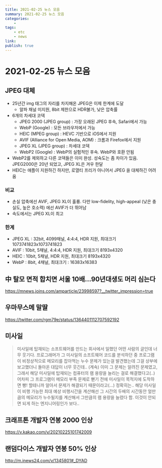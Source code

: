 ```yaml
---
title: 2021-02-25 뉴스 모음
summary: 2021-02-25 뉴스 모음
categories:
    - 
tags:
    - etc
    - news
link: 
publish: true
---
```


# 2021-02-25 뉴스 모음

## JPEG 대체

- 25년간 img 태그의 자리를 차지해온 JPEG은 이제 한계에 도달
  - 알파 채널 미지원, 8bit 제한으로 HDR불가, 낮은 압축률
- 6개의 차세대 코덱
  - JPEG 2000 (JPEG group) : 가장 오래된 JPEG 후속, Safari에서 가능
  - WebP (Google) : 모든 브라우저에서 가능
  - HEIC (MPEG group) : HEVC 기반으로 iOS에서 지원
  - AVIF (Alliance for Open Media, AOM) : 크롬과 Firefox에서 지원
  - JPEG XL (JPEG group) : 차세대 코덱
  - WebP2 (Google) : WebP의 실험적인 후속. WebP와 호환 안됨
- WebP2를 제외하고 다른 코덱들은 이미 완성. 성숙도는 좀 차이가 있음. JPEG2000은 20년 되었고, JPEG XL은 겨우 한달
- HEIC는 애플이 지원하긴 하지만, 로열티 프리가 아니어서 JPEG 을 대체하긴 어려움

### 비교

- 손실 압축에선 AVIF, JPEG XL이 훌륭. 다만 low-fidelity, high-appeal (낮은 충실도, 높은 호소력) 에선 AVIF가 더 뛰어남
- 속도에서는 JPEG XL이 최고

### 한계

- JPEG XL : 32bit, 4099채널, 4:4:4, HDR 지원, 최대크기 1073741823x1073741823
- AVIF : 10bit, 5채널, 4:4:4, HDR 지원, 최대크기 8193x4320
- HEIC : 10bit, 5채널, HDR 지원, 최대크기 8193x4320
- WebP : 8bit, 4채널, 최대크기 : 16383x16383

## 中 탈모 면적 합치면 서울 10배…90년대생도 머리 심는다

<https://mnews.joins.com/amparticle/23998597?__twitter_impression=true>

## 우마무스메 말딸

<https://twitter.com/rgm79e/status/1364401112707592192>

## 미사일

> 미사일에 탑재되는 소프트웨어를 만드는 회사에서 일했던 어떤 사람의 글인데 너무 웃기다. 프로그래머가 그 미사일의 소프트웨어 코드를 분석하던 중 프로그램이 비정상적으로 메모리를 잡아먹는 누수 문제가 있는걸 발견했는데 그걸 상부에 보고했더니 돌아온 대답이 너무 웃긴데.. (계속)
> 이미 그 문제는 알려진 문제였고, 그래서 해당 미사일에 탑재되는 컴퓨터의 램 용량을 늘리는 걸로 해결했다고(..) 어차피 그 프로그램이 메모리 부족 문제로 뻗기 전에 미사일이 목적지에 도착하면 빵! 할테니까 알아서 문제가 해결되기 때문이라고(...)
> 정확히는.. 해당 미사일이 비행 가능한 최대 예상 비행시간을 계산해선 그 시간의 두배의 시간동안 얼만큼의 메모리가 누수될지를 계산해서 그만큼의 램 용량을 늘렸다 함.
> 이것이 안되면 되게 하는 엔지니어링인가 보다..

## 크래프톤 개발자 연봉 2000 인상

<https://v.kakao.com/v/20210225101742009>

## 랜덤다이스 개발자 연봉 50% 인상

<http://m.inews24.com/v/1345801#_DYAD>
